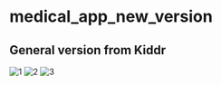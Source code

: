 # medical_app_new_version
## General version from Kiddr
![1](https://github.com/MarkMagdyShawky/medical_app_new_version/assets/106816564/75fb2a95-590a-4261-b38d-433a39b6ed9a)
![2](https://github.com/MarkMagdyShawky/medical_app_new_version/assets/106816564/c4b77a44-cc79-48cc-a6cb-cd13d7df5fbb)
![3](https://github.com/MarkMagdyShawky/medical_app_new_version/assets/106816564/c718ca87-21be-49e7-9149-0d45c951dd9a)

